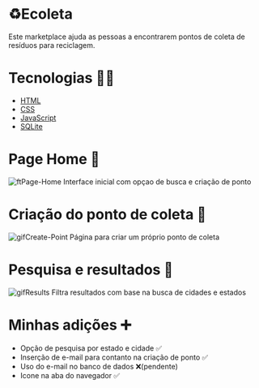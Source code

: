 # ♻Ecoleta
Este marketplace ajuda as pessoas a encontrarem pontos de coleta de resíduos para reciclagem.<br>
# Tecnologias 👨‍💻
* [HTML](https://developer.mozilla.org/pt-BR/docs/Web/HTM)
* [CSS](https://developer.mozilla.org/pt-BR/docs/Web/CSS)
* [JavaScript](https://developer.mozilla.org/pt-BR/docs/Web/JavaScript)
* [SQLite](https://www.sqlite.org/index.html)
# Page Home 🏡
![ftPage-Home](https://user-images.githubusercontent.com/65914461/83944906-61e17d00-a7dd-11ea-9dfd-0d793b97a8f8.png)
Interface inicial com opçao de busca e criação de ponto
# Criação do ponto de coleta 🚮
![gifCreate-Point](https://user-images.githubusercontent.com/65914461/83946620-62334580-a7e8-11ea-9027-b14fb9502f5c.gif)
Página para criar um próprio ponto de coleta
# Pesquisa e resultados 🔎
![gifResults](https://user-images.githubusercontent.com/65914461/83946674-b3dbd000-a7e8-11ea-8f1f-3d84b1861ff3.gif)
Filtra resultados com base na busca de cidades e estados

# Minhas adições ➕
* Opção de pesquisa por estado e cidade ✅
* Inserção de e-mail para contanto na criação de ponto ✅
* Uso do e-mail no banco de dados ❌(pendente)
* Icone na aba do navegador ✅
